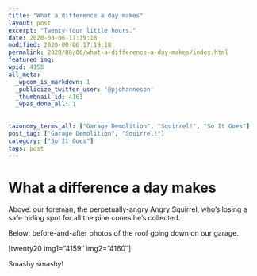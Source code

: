 ```yaml
---
title: "What a difference a day makes"
layout: post
excerpt: "Twenty-four little hours."
date: 2020-08-06 17:19:18
modified: 2020-08-06 17:19:18
permalink: 2020/08/06/what-a-difference-a-day-makes/index.html
featured_img: 
wpid: 4158
all_meta: 
  _wpcom_is_markdown: 1
  _publicize_twitter_user: '@pjohanneson'
  _thumbnail_id: 4161
  _wpas_done_all: 1
  
  
taxonomy_terms_all: ["Garage Demolition", "Squirrel!", "So It Goes"]
post_tag: ["Garage Demolition", "Squirrel!"]
category: ["So It Goes"]
tags: post
---
```


# What a difference a day makes

Above: our foreman, the perpetually-angry Angry Squirrel, who’s losing a safe hiding spot for all the pine cones he’s collected.

Below: before-and-after photos of the roof going down on our garage.

\[twenty20 img1=”4159″ img2=”4160″\]

Smashy smashy!